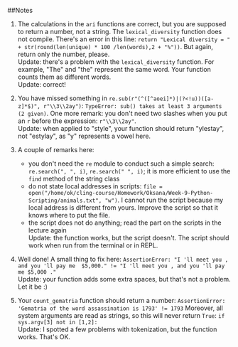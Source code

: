 ##Notes

1. The calculations in the `ari` functions are correct, but you are supposed to return a number, not a string. The `lexical_diversity` function does not compile. There's an error in this line: `return "Lexical diversity = " + str(round(len(unique) * 100 /len(words),2 + "%"))`. But again, return only the number, please.  
   Update: there's a problem with the `lexical_diversity` function. For example, "The" and "the" represent the same word. Your function counts them as different words.  
   Update: correct!

2. You have missed something in `re.sub(r"(^([^aoei]*)|(?<!u))([a-z]*$)", r"\\3\\2ay")`: `TypeError: sub() takes at least 3 arguments (2 given)`. One more remark: you don't need two slashes when you put an `r` before the expression: `r"\\3\\2ay"`.  
   Update: when applied to "style", your function should return "ylestay", not "estylay", as "y" represents a vowel here.

3. A couple of remarks here:
   - you don't need the `re` module to conduct such a simple search: `re.search(", ", i)`, `re.search(" ", i)`; it is more efficient to use the `find` method of the string class
   - do not state local addresses in scripts: `file = open("/home/ok/cling-course/Homework/Oksana/Week-9-Python-Scripting/animals.txt", "w")`. I cannot run the script because my local address is different from yours. Improve the script so that it knows where to put the file.
   - the script does not do anything; read the part on the scripts in the lecture again  
   Update: the function works, but the script doesn't. The script should work when run from the terminal or in REPL.

4. Well done! A small thing to fix here:
   `AssertionError: "I 'll meet you , and you 'll pay me  $5,000." != "I 'll meet you , and you 'll pay me $5,000 ."`  
   Update: your function adds some extra spaces, but that's not a problem. Let it be :)

5. Your `count_gematria` function should return a number:
   `AssertionError: 'Gematria of the word assassination is 1793' != 1793`
   Moreover, all system arguments are read as strings, so this will never return `True`: `if sys.argv[3] not in [1,2]:`  
   Update: I spotted a few problems with tokenization, but the function works. That's OK.

